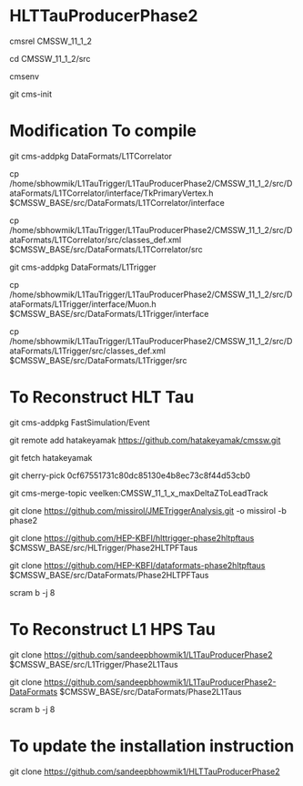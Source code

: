 # HLTTauProducerPhase2


cmsrel CMSSW_11_1_2

cd CMSSW_11_1_2/src

cmsenv


git cms-init



# Modification To compile


git cms-addpkg DataFormats/L1TCorrelator

cp /home/sbhowmik/L1TauTrigger/L1TauProducerPhase2/CMSSW_11_1_2/src/DataFormats/L1TCorrelator/interface/TkPrimaryVertex.h $CMSSW_BASE/src/DataFormats/L1TCorrelator/interface

cp /home/sbhowmik/L1TauTrigger/L1TauProducerPhase2/CMSSW_11_1_2/src/DataFormats/L1TCorrelator/src/classes_def.xml $CMSSW_BASE/src/DataFormats/L1TCorrelator/src



git cms-addpkg DataFormats/L1Trigger

cp /home/sbhowmik/L1TauTrigger/L1TauProducerPhase2/CMSSW_11_1_2/src/DataFormats/L1Trigger/interface/Muon.h $CMSSW_BASE/src/DataFormats/L1Trigger/interface

cp /home/sbhowmik/L1TauTrigger/L1TauProducerPhase2/CMSSW_11_1_2/src/DataFormats/L1Trigger/src/classes_def.xml $CMSSW_BASE/src/DataFormats/L1Trigger/src



# To Reconstruct HLT Tau


git cms-addpkg FastSimulation/Event

git remote add hatakeyamak https://github.com/hatakeyamak/cmssw.git

git fetch hatakeyamak

git cherry-pick 0cf67551731c80dc85130e4b8ec73c8f44d53cb0


git cms-merge-topic veelken:CMSSW_11_1_x_maxDeltaZToLeadTrack


git clone https://github.com/missirol/JMETriggerAnalysis.git -o missirol -b phase2


git clone https://github.com/HEP-KBFI/hlttrigger-phase2hltpftaus $CMSSW_BASE/src/HLTrigger/Phase2HLTPFTaus

git clone https://github.com/HEP-KBFI/dataformats-phase2hltpftaus $CMSSW_BASE/src/DataFormats/Phase2HLTPFTaus


scram b -j 8



# To Reconstruct L1 HPS Tau


git clone https://github.com/sandeepbhowmik1/L1TauProducerPhase2 $CMSSW_BASE/src/L1Trigger/Phase2L1Taus

git clone https://github.com/sandeepbhowmik1/L1TauProducerPhase2-DataFormats $CMSSW_BASE/src/DataFormats/Phase2L1Taus


scram b -j 8



# To update the installation instruction


git clone https://github.com/sandeepbhowmik1/HLTTauProducerPhase2

